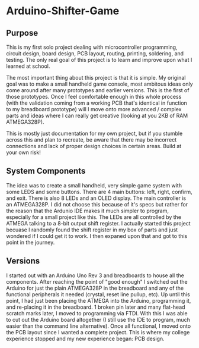 # Arduino-Shifter-Game

## Purpose
This is my first solo project dealing with microcontroller programming, circuit design, board design, PCB layout, routing, printing, soldering, and testing. The only real goal of this project is to learn and improve upon what I learned at school. 

The most important thing about this project is that it is simple. My original goal was to make a small handheld game console, most ambitous ideas only come around after many prototypes and earlier versions. This is the first of those prototypes. Once I feel comfortable enough in this whole process (with the validation coming from a working PCB that's identical in function to my breadboard prototype) will I move onto more advanced / complex parts and ideas where I can really get creative (looking at you 2KB of RAM ATMEGA328P).

This is mostly just documentation for my own project, but if you stumble across this and plan to recreate, be aware that there may be incorrect connections and lack of proper design choices in certain areas. Build at your own risk!


## System Components

The idea was to create a small handheld, very simple game system with some LEDS and some buttons. There are 4 main buttons: left, right, confirm, and exit. There is also 8 LEDs and an OLED display. The main controller is an ATMEGA328P. I did not choose this because of it's specs but rather for the reason that the Ardunio IDE makes it much simpler to program, especially for a small project like this. The LEDs are all controlled by the ATMEGA talking to a 8-bit output shift register. I actually started this project becuase I randomly found the shift register in my box of parts and just wondered if I could get it to work. I then expaned upon that and got to this point in the journey.

## Versions

I started out with an Arduino Uno Rev 3 and breadboards to house all the components. After reaching the point of "good enough" I switched out the Arduino for just the plain ATMEGA328P in the breadboard and any of the functional peripherals it needed (crystal, reset line pullup, etc). Up until this point, I had just been placing the ATMEGA into the Arduino, programming it, and re-placing it in the breadboard. 1 broken pin later and many flat-head scratch marks later, I moved to programming via FTDI. With this I was able to cut out the Arduino board altogether (I still use the IDE to program, much easier than the command line alternative). Once all functional, I moved onto the PCB layout since I wanted a complete project. This is where my college experience stopped and my new experience began: PCB design.